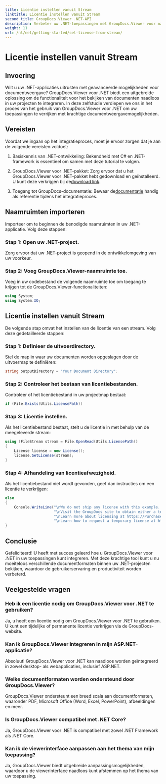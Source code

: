 ```yaml
---
title: Licentie instellen vanuit Stream
linktitle: Licentie instellen vanuit Stream
second_title: GroupDocs.Viewer .NET-API
description: Verbeter uw .NET-toepassingen met GroupDocs.Viewer voor naadloze documentweergave. Volg onze stapsgewijze handleiding en integreer moeiteloos krachtige documentweergavemogelijkheden.
weight: 11
url: /nl/net/getting-started/set-license-from-stream/
---
```


# Licentie instellen vanuit Stream

## Invoering
Wilt u uw .NET-applicaties uitrusten met geavanceerde mogelijkheden voor documentweergave? GroupDocs.Viewer voor .NET biedt een uitgebreide oplossing om de functionaliteit voor het bekijken van documenten naadloos in uw projecten te integreren. In deze zelfstudie verdiepen we ons in het proces van het gebruik van GroupDocs.Viewer voor .NET om uw toepassingen te verrijken met krachtige documentweergavemogelijkheden. 
## Vereisten
Voordat we ingaan op het integratieproces, moet je ervoor zorgen dat je aan de volgende vereisten voldoet:
1. Basiskennis van .NET-ontwikkeling: Bekendheid met C# en .NET-framework is essentieel om samen met deze tutorial te volgen.
   
2.  GroupDocs.Viewer voor .NET-pakket: Zorg ervoor dat u het GroupDocs.Viewer voor .NET-pakket hebt gedownload en geïnstalleerd. U kunt deze verkrijgen bij de[download link](https://releases.groupdocs.com/viewer/net/).
3.  Toegang tot GroupDocs-documentatie: Bewaar de[documentatie](https://tutorials.groupdocs.com/viewer/net/) handig als referentie tijdens het integratieproces.

## Naamruimten importeren
Importeer om te beginnen de benodigde naamruimten in uw .NET-applicatie. Volg deze stappen:
### Stap 1: Open uw .NET-project.
Zorg ervoor dat uw .NET-project is geopend in de ontwikkelomgeving van uw voorkeur.
### Stap 2: Voeg GroupDocs.Viewer-naamruimte toe.
Voeg in uw codebestand de volgende naamruimte toe om toegang te krijgen tot de GroupDocs.Viewer-functionaliteiten:
```csharp
using System;
using System.IO;
```
## Licentie instellen vanuit Stream
De volgende stap omvat het instellen van de licentie van een stream. Volg deze gedetailleerde stappen:
### Stap 1: Definieer de uitvoerdirectory.
Stel de map in waar uw documenten worden opgeslagen door de uitvoermap te definiëren:
```csharp
string outputDirectory = "Your Document Directory";
```
### Stap 2: Controleer het bestaan van licentiebestanden.
Controleer of het licentiebestand in uw projectmap bestaat:
```csharp
if (File.Exists(Utils.LicensePath))
```
### Stap 3: Licentie instellen.
Als het licentiebestand bestaat, stelt u de licentie in met behulp van de meegeleverde stream:
```csharp
using (FileStream stream = File.OpenRead(Utils.LicensePath))
{
    License license = new License();
    license.SetLicense(stream);
}
```
### Stap 4: Afhandeling van licentieafwezigheid.
Als het licentiebestand niet wordt gevonden, geef dan instructies om een licentie te verkrijgen:
```csharp
else
{
    Console.WriteLine("\nWe do not ship any license with this example. " +
                      "\nVisit the GroupDocs site to obtain either a temporary or permanent license. " +
                      "\nLearn more about licensing at https://Purchase.groupdocs.com/faqs/licensing. " +
                      "\nLearn how to request a temporary license at https://aankoop.groupdocs.com/tijdelijke-licentie.");
}
```

## Conclusie
Gefeliciteerd! U heeft met succes geleerd hoe u GroupDocs.Viewer voor .NET in uw toepassingen kunt integreren. Met deze krachtige tool kunt u nu moeiteloos verschillende documentformaten binnen uw .NET-projecten bekijken, waardoor de gebruikerservaring en productiviteit worden verbeterd.
## Veelgestelde vragen
### Heb ik een licentie nodig om GroupDocs.Viewer voor .NET te gebruiken?
Ja, u heeft een licentie nodig om GroupDocs.Viewer voor .NET te gebruiken. U kunt een tijdelijke of permanente licentie verkrijgen via de GroupDocs-website.
### Kan ik GroupDocs.Viewer integreren in mijn ASP.NET-applicatie?
Absoluut! GroupDocs.Viewer voor .NET kan naadloos worden geïntegreerd in zowel desktop- als webapplicaties, inclusief ASP.NET.
### Welke documentformaten worden ondersteund door GroupDocs.Viewer?
GroupDocs.Viewer ondersteunt een breed scala aan documentformaten, waaronder PDF, Microsoft Office (Word, Excel, PowerPoint), afbeeldingen en meer.
### Is GroupDocs.Viewer compatibel met .NET Core?
Ja, GroupDocs.Viewer voor .NET is compatibel met zowel .NET Framework als .NET Core.
### Kan ik de viewerinterface aanpassen aan het thema van mijn toepassing?
Ja, GroupDocs.Viewer biedt uitgebreide aanpassingsmogelijkheden, waardoor u de viewerinterface naadloos kunt afstemmen op het thema van uw toepassing.